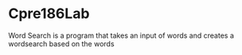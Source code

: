 # Cpre186Lab

Word Search is a program that takes an input of words and creates a wordsearch based on the words
